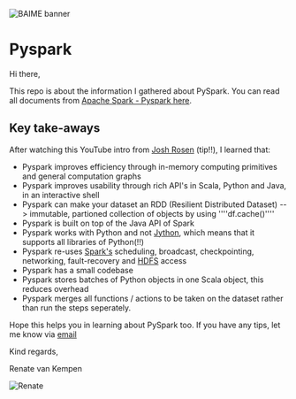 ﻿![BAIME banner](https://user-images.githubusercontent.com/47600826/89530907-9b3f6480-d7ef-11ea-9849-27617f6025cf.png)# PysparkHi there,This repo is about the information I gathered about PySpark. You can read all documents from [Apache Spark - Pyspark here](https://spark.apache.org/docs/latest/api/python/pyspark.sql.html#module-pyspark.sql).## Key take-awaysAfter watching this YouTube intro from [Josh Rosen](https://www.youtube.com/watch?v=xc7Lc8RA8wE) (tip!!), I learned that: - Pyspark improves efficiency through in-memory computing primitives and general computation graphs- Pyspark improves usability through rich API's in Scala, Python and Java, in an interactive shell- Pyspark can make your dataset an RDD (Resilient Distributed Dataset) --> immutable, partioned collection of objects by using ''''df.cache()''''- Pyspark is built on top of the Java API of Spark- Pyspark works with Python and not [Jython](https://www.jython.org/), which means that it supports all libraries of Python(!!)- Pyspark re-uses [Spark's](https://spark.apache.org/) scheduling, broadcast, checkpointing, networking, fault-recovery and [HDFS](https://hadoop.apache.org/docs/r1.2.1/hdfs_design.html) access - Pyspark has a small codebase- Pyspark stores batches of Python objects in one Scala object, this reduces overhead- Pyspark merges all functions / actions to be taken on the dataset rather than run the steps seperately.Hope this helps you in learning about PySpark too. If you have any tips, let me know via [email](renate@baime.nl)Kind regards,Renate van Kempen![Renate](https://user-images.githubusercontent.com/47600826/73173281-4f578880-4105-11ea-8862-4c54a530e7f4.jpg)